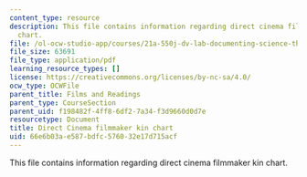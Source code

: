```yaml
---
content_type: resource
description: This file contains information regarding direct cinema filmmaker kin
  chart.
file: /ol-ocw-studio-app/courses/21a-550j-dv-lab-documenting-science-through-video-and-new-media-fall-2012/66e6b03ae587bdfc576032e17d715acf_MIT21A_550JF12_readDirec.pdf
file_size: 63691
file_type: application/pdf
learning_resource_types: []
license: https://creativecommons.org/licenses/by-nc-sa/4.0/
ocw_type: OCWFile
parent_title: Films and Readings
parent_type: CourseSection
parent_uid: f198482f-4ff8-6df2-7a34-f3d9660d0d7e
resourcetype: Document
title: Direct Cinema filmmaker kin chart
uid: 66e6b03a-e587-bdfc-5760-32e17d715acf
---
```

This file contains information regarding direct cinema filmmaker kin chart.